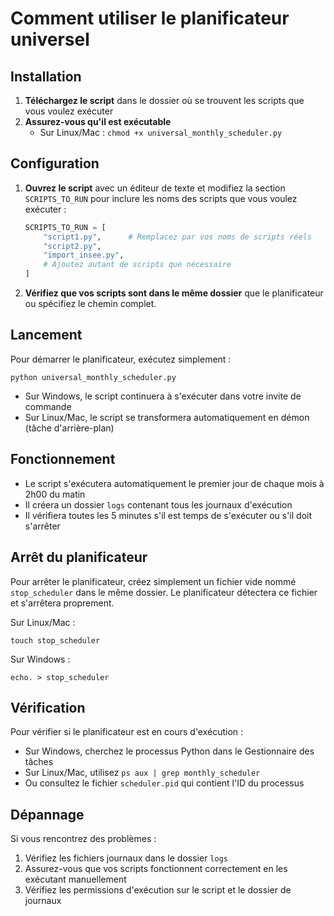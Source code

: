 # Comment utiliser le planificateur universel

## Installation

1. **Téléchargez le script** dans le dossier où se trouvent les scripts que vous voulez exécuter
2. **Assurez-vous qu'il est exécutable**
   - Sur Linux/Mac : `chmod +x universal_monthly_scheduler.py`

## Configuration

1. **Ouvrez le script** avec un éditeur de texte et modifiez la section `SCRIPTS_TO_RUN` pour inclure les noms des scripts que vous voulez exécuter :
   ```python
   SCRIPTS_TO_RUN = [
       "script1.py",      # Remplacez par vos noms de scripts réels
       "script2.py",
       "import_insee.py",
       # Ajoutez autant de scripts que nécessaire
   ]
   ```

2. **Vérifiez que vos scripts sont dans le même dossier** que le planificateur ou spécifiez le chemin complet.

## Lancement

Pour démarrer le planificateur, exécutez simplement :
```
python universal_monthly_scheduler.py
```

- Sur Windows, le script continuera à s'exécuter dans votre invite de commande
- Sur Linux/Mac, le script se transformera automatiquement en démon (tâche d'arrière-plan)

## Fonctionnement

- Le script s'exécutera automatiquement le premier jour de chaque mois à 2h00 du matin
- Il créera un dossier `logs` contenant tous les journaux d'exécution
- Il vérifiera toutes les 5 minutes s'il est temps de s'exécuter ou s'il doit s'arrêter

## Arrêt du planificateur

Pour arrêter le planificateur, créez simplement un fichier vide nommé `stop_scheduler` dans le même dossier. Le planificateur détectera ce fichier et s'arrêtera proprement.

Sur Linux/Mac :
```
touch stop_scheduler
```

Sur Windows :
```
echo. > stop_scheduler
```

## Vérification

Pour vérifier si le planificateur est en cours d'exécution :
- Sur Windows, cherchez le processus Python dans le Gestionnaire des tâches
- Sur Linux/Mac, utilisez `ps aux | grep monthly_scheduler`
- Ou consultez le fichier `scheduler.pid` qui contient l'ID du processus

## Dépannage

Si vous rencontrez des problèmes :
1. Vérifiez les fichiers journaux dans le dossier `logs`
2. Assurez-vous que vos scripts fonctionnent correctement en les exécutant manuellement
3. Vérifiez les permissions d'exécution sur le script et le dossier de journaux